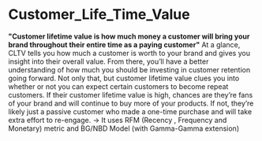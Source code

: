# Customer_Life_Time_Value
**"Customer lifetime value is how much money a customer will bring your brand throughout their entire time as a paying customer"**
At a glance, CLTV tells you how much a customer is worth to your brand and gives you insight into their overall value. From there, you’ll have a better understanding of how much you should be investing in customer retention going forward.  Not only that, but customer lifetime value clues you into whether or not you can expect certain customers to become repeat customers. If their customer lifetime value is high, chances are they’re fans of your brand and will continue to buy more of your products. If not, they’re likely just a passive customer who made a one-time purchase and will take extra effort to re-engage.
-> It uses RFM (Recency , Frequency and Monetary) metric and BG/NBD Model (with Gamma-Gamma extension) 
